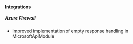 
#### Integrations
##### Azure Firewall
- Improved implementation of empty response handling in MicrosoftApiModule 
